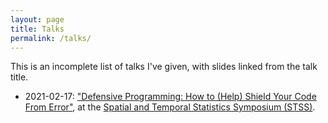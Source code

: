 ```yaml
---
layout: page
title: Talks
permalink: /talks/
---
```


This is an incomplete list of talks I've given, with slides linked from the talk title.

- 2021-02-17: ["Defensive Programming: How to (Help) Shield Your Code From Error"](https://mbertolacci.github.io/defensive-programming-stss-2021/), at the [Spatial and Temporal Statistics Symposium (STSS)](https://stss2021.wordpress.com/).
